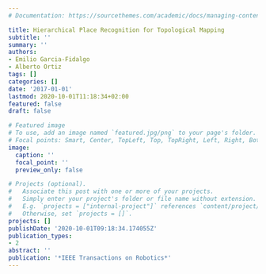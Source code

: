 ```yaml
---
# Documentation: https://sourcethemes.com/academic/docs/managing-content/

title: Hierarchical Place Recognition for Topological Mapping
subtitle: ''
summary: ''
authors:
- Emilio Garcia-Fidalgo
- Alberto Ortiz
tags: []
categories: []
date: '2017-01-01'
lastmod: 2020-10-01T11:18:34+02:00
featured: false
draft: false

# Featured image
# To use, add an image named `featured.jpg/png` to your page's folder.
# Focal points: Smart, Center, TopLeft, Top, TopRight, Left, Right, BottomLeft, Bottom, BottomRight.
image:
  caption: ''
  focal_point: ''
  preview_only: false

# Projects (optional).
#   Associate this post with one or more of your projects.
#   Simply enter your project's folder or file name without extension.
#   E.g. `projects = ["internal-project"]` references `content/project/deep-learning/index.md`.
#   Otherwise, set `projects = []`.
projects: []
publishDate: '2020-10-01T09:18:34.174055Z'
publication_types:
- 2
abstract: ''
publication: '*IEEE Transactions on Robotics*'
---
```


